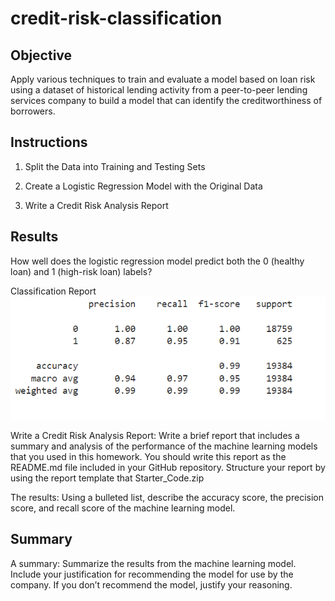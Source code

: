 # credit-risk-classification

## Objective 

Apply various techniques to train and evaluate a model based on loan risk using a dataset of historical lending activity from a peer-to-peer lending services company to build a model that can identify the creditworthiness of borrowers.

## Instructions

1. Split the Data into Training and Testing Sets

2. Create a Logistic Regression Model with the Original Data

3. Write a Credit Risk Analysis Report

## Results

How well does the logistic regression model predict both the 0 (healthy loan) and 1 (high-risk loan) labels?

Classification Report
![Classification Report](Credit_Risk/Images/classification_report_credit_risk_classification.png)

Write a Credit Risk Analysis Report:  Write a brief report that includes a summary and analysis of the performance of the machine learning models that you used in this homework. You should write this report as the README.md file included in your GitHub repository. Structure your report by using the report template that Starter_Code.zip

The results: Using a bulleted list, describe the accuracy score, the precision score, and recall score of the machine learning model.

## Summary

A summary: Summarize the results from the machine learning model. Include your justification for recommending the model for use by the company. If you don’t recommend the model, justify your reasoning.
